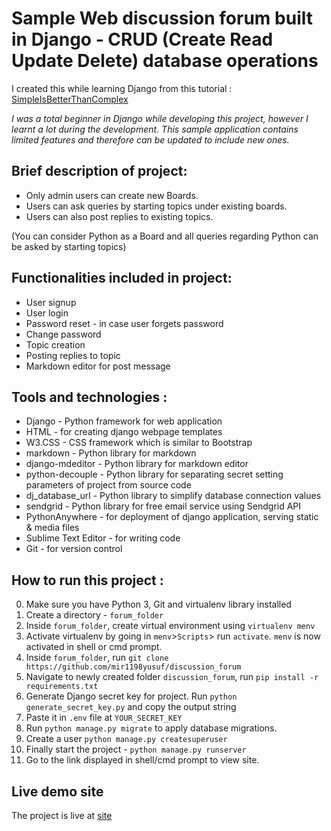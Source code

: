 # Sample Web discussion forum built in Django - CRUD (Create Read Update Delete) database operations


I created this while learning Django from this tutorial : [SimpleIsBetterThanComplex](https://simpleisbetterthancomplex.com/series/beginners-guide/1.11/)


*I was a total beginner in Django while developing this project, however I learnt a lot during the development.
This sample application contains limited features and therefore can be updated to include new ones.*


## Brief description of project:

- Only admin users can create new Boards.
- Users can ask queries by starting topics under existing boards.
- Users can also post replies to existing topics.

(You can consider Python as a Board and all queries regarding Python can be asked by starting topics)


## Functionalities included in project:

- User signup
- User login
- Password reset - in case user forgets password
- Change password
- Topic creation
- Posting replies to topic
- Markdown editor for post message

## Tools and technologies :

- Django - Python framework for web application
- HTML - for creating django webpage templates
- W3.CSS - CSS framework which is similar to Bootstrap
- markdown - Python library for markdown
- django-mdeditor - Python library for markdown editor
- python-decouple - Python library for separating secret setting parameters of project from source code
- dj_database_url - Python library to simplify database connection values
- sendgrid - Python library for free email service using Sendgrid API
- PythonAnywhere - for deployment of django application, serving static & media files
- Sublime Text Editor - for writing code
- Git - for version control

## How to run this project :

0. Make sure you have Python 3, Git and virtualenv library installed
1. Create a directory - `forum_folder`
2. Inside `forum_folder`, create virtual environment using `virtualenv menv`
3. Activate virtualenv by going in `menv`>`Scripts`> run `activate`. `menv` is now activated in shell or cmd prompt.
4. Inside `forum_folder`, run `git clone https://github.com/mir1198yusuf/discussion_forum`
5. Navigate to newly created folder `discussion_forum`, run `pip install -r requirements.txt`
6. Generate Django secret key for project. Run `python generate_secret_key.py` and copy the output string
7. Paste it in `.env` file at `YOUR_SECRET_KEY`
8. Run `python manage.py migrate` to apply database migrations.
9. Create a user `python manage.py createsuperuser`
10. Finally start the project - `python manage.py runserver`
11. Go to the link displayed in shell/cmd prompt to view site. 

## Live demo site

The project is live at [site](https://bit.ly/forum_live)


